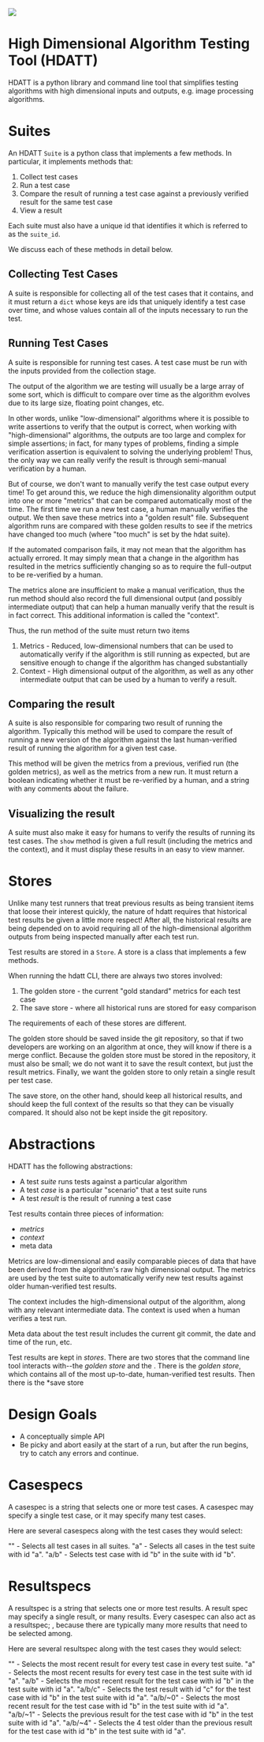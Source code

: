 <img src="https://travis-ci.org/innolitics/hdat.svg?branch=master">

# High Dimensional Algorithm Testing Tool (HDATT)

HDATT is a python library and command line tool that simplifies testing algorithms with high dimensional inputs and outputs, e.g. image processing algorithms.

# Suites

An HDATT `Suite` is a python class that implements a few methods.  In particular, it implements methods that:

1. Collect test cases
2. Run a test case
3. Compare the result of running a test case against a previously verified
   result for the same test case
4. View a result

Each suite must also have a unique id that identifies it which is referred to as the `suite_id`.

We discuss each of these methods in detail below.

## Collecting Test Cases

A suite is responsible for collecting all of the test cases that it contains, and it must return a `dict` whose keys are ids that uniquely identify a test case over time, and whose values contain all of the inputs necessary to run the test.

## Running Test Cases

A suite is responsible for running test cases.  A test case must be run with the inputs provided from the collection stage.

The output of the algorithm we are testing will usually be a large array of some sort, which is difficult to compare over time as the algorithm evolves due to its large size, floating point changes, etc.

In other words, unlike "low-dimensional" algorithms where it is possible to write assertions to verify that the output is correct, when working with "high-dimensional" algorithms, the outputs are too large and complex for simple assertions; in fact, for many types of problems, finding a simple verification assertion is equivalent to solving the underlying problem!  Thus, the only way we can really verify the result is through semi-manual verification by a human.

But of course, we don't want to manually verify the test case output every time!  To get around this, we reduce the high dimensionality algorithm output into one or more "metrics" that can be compared automatically most of the time.  The first time we run a new test case, a human manually verifies the output.  We then save these metrics into a "golden result" file.  Subsequent algorithm runs are compared with these golden results to see if the metrics have changed too much (where "too much" is set by the hdat suite).

If the automated comparison fails, it may not mean that the algorithm has actually errored.  It may simply mean that a change in the algorithm has resulted in the metrics sufficiently changing so as to require the full-output to be re-verified by a human.

The metrics alone are insufficient to make a manual verification, thus the run method should also record the full dimensional output (and possibly intermediate output) that can help a human manually verify that the result is in fact correct.  This additional information is called the "context".

Thus, the run method of the suite must return two items

1. Metrics - Reduced, low-dimensional numbers that can be used to automatically verify if the algorithm is still running as expected, but are sensitive enough to change if the algorithm has changed substantially
2. Context - High dimensional output of the algorithm, as well as any other intermediate output that can be used by a human to verify a result.

## Comparing the result

A suite is also responsible for comparing two result of running the algorithm.  Typically this method will be used to compare the result of running a new version of the algorithm against the last human-verified result of running the algorithm for a given test case.

This method will be given the metrics from a previous, verified run (the golden metrics), as well as the metrics from a new run.  It must return a boolean indicating whether it must be re-verified by a human, and a string with any comments about the failure.


## Visualizing the result

A suite must also make it easy for humans to verify the results of running its test cases.  The `show` method is given a full result (including the metrics and the context), and it must display these results in an easy to view manner.

# Stores

Unlike many test runners that treat previous results as being transient items that loose their interest quickly, the nature of hdatt requires that historical test results be given a little more respect!  After all, the historical results are being depended on to avoid requiring all of the high-dimensional algorithm outputs from being inspected manually after each test run.

Test results are stored in a `Store`.  A store is a class that implements a few methods.

When running the hdatt CLI, there are always two stores involved:

1. The golden store - the current "gold standard" metrics for each test case
2. The save store - where all historical runs are stored for easy comparison

The requirements of each of these stores are different.

The golden store should be saved inside the git repository, so that if two developers are working on an algorithm at once, they will know if there is a merge conflict.  Because the golden store must be stored in the repository, it must also be small; we do not want it to save the result context, but just the result metrics.  Finally, we want the golden store to only retain a single result per test case.

The save store, on the other hand, should keep all historical results, and should keep the full context of the results so that they can be visually compared.  It should also not be kept inside the git repository.

# Abstractions

HDATT has the following abstractions:

- A test *suite* runs tests against a particular algorithm
- A test *case* is a particular "scenario" that a test suite runs
- A test *result* is the result of running a test case

Test results contain three pieces of information:

- *metrics*
- *context*
- meta data

Metrics are low-dimensional and easily comparable pieces of data that have been derived from the algorithm's raw high dimensional output.  The metrics are used by the test suite to automatically verify new test results against older human-verified test results.

The context includes the high-dimensional output of the algorithm, along with any relevant intermediate data.  The context is used when a human verifies a test run.

Meta data about the test result includes the current git commit, the date and time of the run, etc.

Test results are kept in *stores*.  There are two stores that the command line tool interacts with--the *golden store* and the .  There is the *golden store*, which contains all of the most up-to-date, human-verified test results.  Then there is the *save store

# Design Goals

- A conceptually simple API
- Be picky and abort easily at the start of a run, but after the run begins,
  try to catch any errors and continue.

# Casespecs

A casespec is a string that selects one or more test cases.  A casespec may specify a single test case, or it may specify many test cases.

Here are several casespecs along with the test cases they would select:

"" - Selects all test cases in all suites.
"a" - Selects all cases in the test suite with id "a".
"a/b" - Selects test case with id "b" in the suite with id "b".

# Resultspecs

A resultspec is a string that selects one or more test results.  A result spec may specify a single result, or many results.  Every casespec can also act as a resultspec; , because there are typically many more results that need to be selected among.

Here are several resultspec along with the test cases they would select:

"" - Selects the most recent result for every test case in every test suite.
"a" - Selects the most recent results for every test case in the test suite with id "a".
"a/b" - Selects the most recent result for the test case with id "b" in the test suite with id "a".
"a/b/c" - Selects the test result with id "c" for the test case with id "b" in the test suite with id "a".
"a/b/~0" - Selects the most recent result for the test case with id "b" in the test suite with id "a".
"a/b/~1" - Selects the previous result for the test case with id "b" in the test suite with id "a".
"a/b/~4" - Selects the 4 test older than the previous result for the test case with id "b" in the test suite with id "a".
